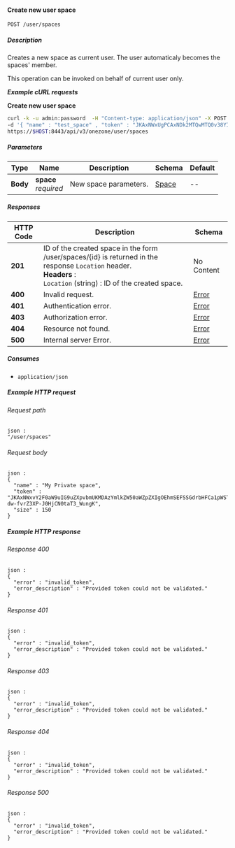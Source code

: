
<a name="create_user_space"></a>
#### Create new user space
```
POST /user/spaces
```


##### Description
Creates a new space as current user. The user automaticaly becomes 
the spaces' member.

This operation can be invoked on behalf of current user only.

***Example cURL requests***

**Create new user space**
```bash
curl -k -u admin:password  -H "Content-type: application/json" -X POST \
-d '{ "name" : "test_space" , "token" : "JKAxNWxUgPCAxNDk2MTQwMTQ0v38YI0Z2",  "size" : "150" }'  
https://$HOST:8443/api/v3/onezone/user/spaces
```


##### Parameters

|Type|Name|Description|Schema|Default|
|---|---|---|---|---|
|**Body**|**space**  <br>*required*|New space parameters.|[Space](../definitions/Space.md#space)|--|


##### Responses

|HTTP Code|Description|Schema|
|---|---|---|
|**201**|ID of the created space in the form /user/spaces/{id} is  returned in the response `Location` header.  <br>**Headers** :   <br>`Location` (string) : ID of the created space.|No Content|
|**400**|Invalid request.|[Error](../definitions/Error.md#error)|
|**401**|Authentication error.|[Error](../definitions/Error.md#error)|
|**403**|Authorization error.|[Error](../definitions/Error.md#error)|
|**404**|Resource not found.|[Error](../definitions/Error.md#error)|
|**500**|Internal server Error.|[Error](../definitions/Error.md#error)|


##### Consumes

* `application/json`


##### Example HTTP request

###### Request path
```
json :
"/user/spaces"
```


###### Request body
```
json :
{
  "name" : "My Private space",
  "token" : "JKAxNWxvY2F0aW9uIG9uZXpvbmUKMDAzYmlkZW50aWZpZXIgOEhmSEFSSGdrbHFCa1pWSTRsNk1CVHZTU3Z0OThwcHA2OTQ4czhRN1NPawowMDFhY2lkIHRpbWUgPCAxNDk2MTQwMTQ0CjAwMmZzaWduYXR1cmUg88OIBmav38YI0Z2-dw-fvrZ3XP-J0HjCN0taT3_WungK",
  "size" : 150
}
```


##### Example HTTP response

###### Response 400
```
json :
{
  "error" : "invalid_token",
  "error_description" : "Provided token could not be validated."
}
```


###### Response 401
```
json :
{
  "error" : "invalid_token",
  "error_description" : "Provided token could not be validated."
}
```


###### Response 403
```
json :
{
  "error" : "invalid_token",
  "error_description" : "Provided token could not be validated."
}
```


###### Response 404
```
json :
{
  "error" : "invalid_token",
  "error_description" : "Provided token could not be validated."
}
```


###### Response 500
```
json :
{
  "error" : "invalid_token",
  "error_description" : "Provided token could not be validated."
}
```



